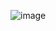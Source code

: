 ![image](https://user-images.githubusercontent.com/118472029/203089897-773ae419-7e59-43a2-9782-71aab0bb2157.png)

